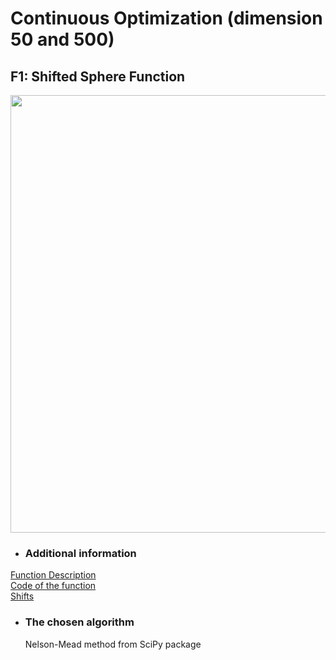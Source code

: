 # Continuous Optimization (dimension 50 and 500)
## F1: Shifted Sphere Function   

<image src = "https://user-images.githubusercontent.com/57988473/81109700-c9748600-8f1a-11ea-9b3d-e3d9331e0807.png" width = "700">

- ### Additional information  
[Function Description]()    
[Code of the function]()    
[Shifts]()    

- ### The chosen algorithm       
  Nelson-Mead method from SciPy package      




